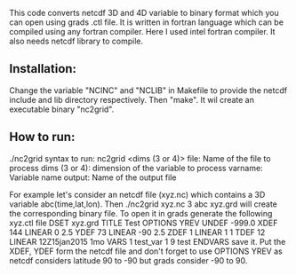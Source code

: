 This code converts netcdf 3D and 4D variable to binary format which you can open using grads .ctl file. It is written in fortran language which can be compiled using any fortran compiler. Here I used intel fortran compiler. It also needs netcdf library to compile.
## Installation:
Change the variable "NCINC" and "NCLIB" in Makefile to provide the netcdf include and lib directory respectively. Then "make". It wil create an executable binary "nc2grid".
## How to run:
./nc2grid
 syntax to run:
 nc2grid <file> <dims (3 or 4)> <varname> <output>
 file: Name of the file to process
 dims (3 or 4): dimension of the variable to process
 varname: Variable name
 output: Name of the output file

 For example let's consider an netcdf file (xyz.nc) which contains a 3D variable abc(time,lat,lon). Then
 ./nc2grid xyz.nc 3 abc xyz.grd
 will create the corresponding binary file. To open it in grads generate the following xyz.ctl file
DSET       xyz.grd
TITLE      Test
OPTIONS YREV
UNDEF      -999.0
XDEF      144 LINEAR  0 2.5
YDEF       73 LINEAR  -90 2.5
ZDEF         1 LINEAR 1 1
TDEF        12 LINEAR 12Z15jan2015 1mo
VARS        1
test_var        1 9  test
ENDVARS
save it. Put the XDEF, YDEF form the netcdf file and don't forget to use OPTIONS YREV as netcdf considers latitude 90 to -90 but grads consider -90 to 90.
